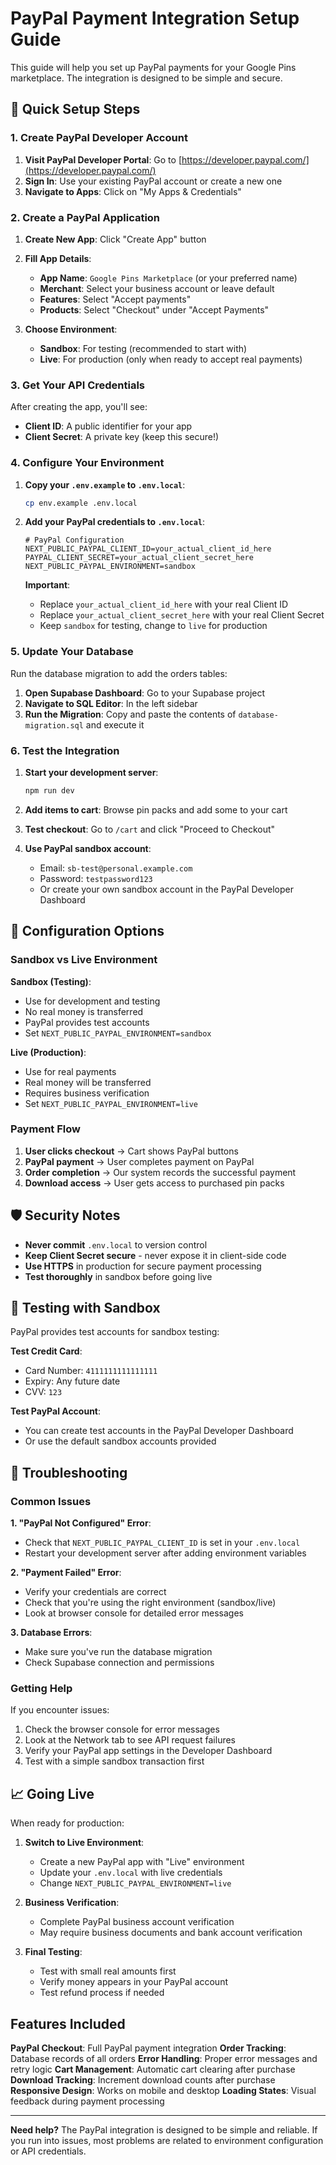 # PayPal Payment Integration Setup Guide

This guide will help you set up PayPal payments for your Google Pins marketplace. The integration is designed to be simple and secure.

## 🚀 Quick Setup Steps

### 1. Create PayPal Developer Account

1. **Visit PayPal Developer Portal**: Go to [https://developer.paypal.com/](https://developer.paypal.com/)
2. **Sign In**: Use your existing PayPal account or create a new one
3. **Navigate to Apps**: Click on "My Apps & Credentials"

### 2. Create a PayPal Application

1. **Create New App**: Click "Create App" button
2. **Fill App Details**:
   - **App Name**: `Google Pins Marketplace` (or your preferred name)
   - **Merchant**: Select your business account or leave default
   - **Features**: Select "Accept payments"
   - **Products**: Select "Checkout" under "Accept Payments"

3. **Choose Environment**:
   - **Sandbox**: For testing (recommended to start with)
   - **Live**: For production (only when ready to accept real payments)

### 3. Get Your API Credentials

After creating the app, you'll see:
- **Client ID**: A public identifier for your app
- **Client Secret**: A private key (keep this secure!)

### 4. Configure Your Environment

1. **Copy your `.env.example` to `.env.local`**:
   ```bash
   cp env.example .env.local
   ```

2. **Add your PayPal credentials to `.env.local`**:
   ```env
   # PayPal Configuration
   NEXT_PUBLIC_PAYPAL_CLIENT_ID=your_actual_client_id_here
   PAYPAL_CLIENT_SECRET=your_actual_client_secret_here
   NEXT_PUBLIC_PAYPAL_ENVIRONMENT=sandbox
   ```

   **Important**: 
   - Replace `your_actual_client_id_here` with your real Client ID
   - Replace `your_actual_client_secret_here` with your real Client Secret
   - Keep `sandbox` for testing, change to `live` for production

### 5. Update Your Database

Run the database migration to add the orders tables:

1. **Open Supabase Dashboard**: Go to your Supabase project
2. **Navigate to SQL Editor**: In the left sidebar
3. **Run the Migration**: Copy and paste the contents of `database-migration.sql` and execute it

### 6. Test the Integration

1. **Start your development server**:
   ```bash
   npm run dev
   ```

2. **Add items to cart**: Browse pin packs and add some to your cart
3. **Test checkout**: Go to `/cart` and click "Proceed to Checkout"
4. **Use PayPal sandbox account**: 
   - Email: `sb-test@personal.example.com`
   - Password: `testpassword123`
   - Or create your own sandbox account in the PayPal Developer Dashboard

## 🔧 Configuration Options

### Sandbox vs Live Environment

**Sandbox (Testing)**:
- Use for development and testing
- No real money is transferred
- PayPal provides test accounts
- Set `NEXT_PUBLIC_PAYPAL_ENVIRONMENT=sandbox`

**Live (Production)**:
- Use for real payments
- Real money will be transferred
- Requires business verification
- Set `NEXT_PUBLIC_PAYPAL_ENVIRONMENT=live`

### Payment Flow

1. **User clicks checkout** → Cart shows PayPal buttons
2. **PayPal payment** → User completes payment on PayPal
3. **Order completion** → Our system records the successful payment
4. **Download access** → User gets access to purchased pin packs

## 🛡️ Security Notes

- **Never commit** `.env.local` to version control
- **Keep Client Secret secure** - never expose it in client-side code
- **Use HTTPS** in production for secure payment processing
- **Test thoroughly** in sandbox before going live

## 🧪 Testing with Sandbox

PayPal provides test accounts for sandbox testing:

**Test Credit Card**:
- Card Number: `4111111111111111`
- Expiry: Any future date
- CVV: `123`

**Test PayPal Account**:
- You can create test accounts in the PayPal Developer Dashboard
- Or use the default sandbox accounts provided

## 🚨 Troubleshooting

### Common Issues

**1. "PayPal Not Configured" Error**:
- Check that `NEXT_PUBLIC_PAYPAL_CLIENT_ID` is set in your `.env.local`
- Restart your development server after adding environment variables

**2. "Payment Failed" Error**:
- Verify your credentials are correct
- Check that you're using the right environment (sandbox/live)
- Look at browser console for detailed error messages

**3. Database Errors**:
- Make sure you've run the database migration
- Check Supabase connection and permissions

### Getting Help

If you encounter issues:
1. Check the browser console for error messages
2. Look at the Network tab to see API request failures
3. Verify your PayPal app settings in the Developer Dashboard
4. Test with a simple sandbox transaction first

## 📈 Going Live

When ready for production:

1. **Switch to Live Environment**:
   - Create a new PayPal app with "Live" environment
   - Update your `.env.local` with live credentials
   - Change `NEXT_PUBLIC_PAYPAL_ENVIRONMENT=live`

2. **Business Verification**:
   - Complete PayPal business account verification
   - May require business documents and bank account verification

3. **Final Testing**:
   - Test with small real amounts first
   - Verify money appears in your PayPal account
   - Test refund process if needed

##  Features Included

 **PayPal Checkout**: Full PayPal payment integration
 **Order Tracking**: Database records of all orders
 **Error Handling**: Proper error messages and retry logic
 **Cart Management**: Automatic cart clearing after purchase
 **Download Tracking**: Increment download counts after purchase
 **Responsive Design**: Works on mobile and desktop
 **Loading States**: Visual feedback during payment processing

---

**Need help?** The PayPal integration is designed to be simple and reliable. If you run into issues, most problems are related to environment configuration or API credentials. 